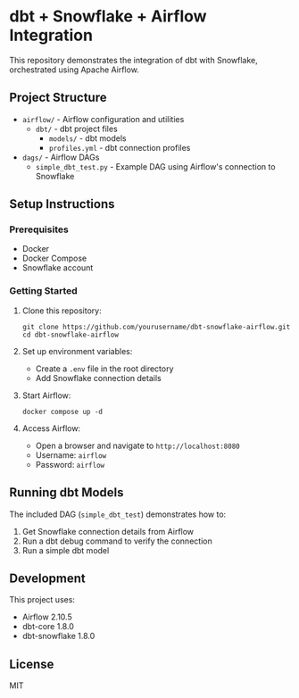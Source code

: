 # dbt + Snowflake + Airflow Integration

This repository demonstrates the integration of dbt with Snowflake, orchestrated using Apache Airflow.

## Project Structure

- `airflow/` - Airflow configuration and utilities
  - `dbt/` - dbt project files
    - `models/` - dbt models
    - `profiles.yml` - dbt connection profiles
- `dags/` - Airflow DAGs
  - `simple_dbt_test.py` - Example DAG using Airflow's connection to Snowflake

## Setup Instructions

### Prerequisites

- Docker
- Docker Compose
- Snowflake account

### Getting Started

1. Clone this repository:
   ```
   git clone https://github.com/yourusername/dbt-snowflake-airflow.git
   cd dbt-snowflake-airflow
   ```

2. Set up environment variables:
   - Create a `.env` file in the root directory
   - Add Snowflake connection details

3. Start Airflow:
   ```
   docker compose up -d
   ```

4. Access Airflow:
   - Open a browser and navigate to `http://localhost:8080`
   - Username: `airflow`
   - Password: `airflow`

## Running dbt Models

The included DAG (`simple_dbt_test`) demonstrates how to:

1. Get Snowflake connection details from Airflow
2. Run a dbt debug command to verify the connection
3. Run a simple dbt model

## Development

This project uses:
- Airflow 2.10.5
- dbt-core 1.8.0
- dbt-snowflake 1.8.0

## License

MIT 